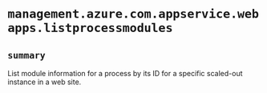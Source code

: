 # `management.azure.com.appservice.webapps.listprocessmodules`

## `summary`
List module information for a process by its ID for a specific scaled-out instance in a web site.


